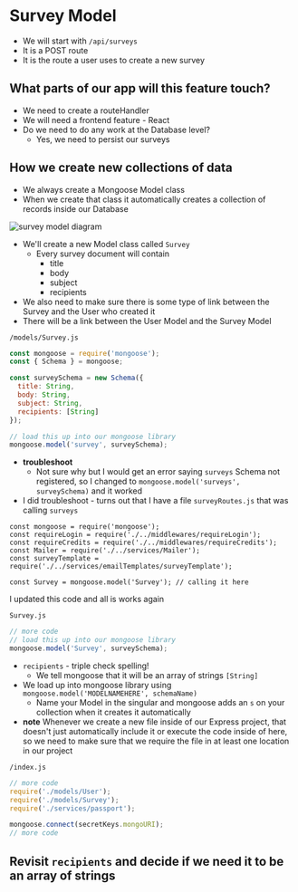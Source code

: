 # Survey Model
* We will start with `/api/surveys`
* It is a POST route
* It is the route a user uses to create a new survey

## What parts of our app will this feature touch?
* We need to create a routeHandler
* We will need a frontend feature - React
* Do we need to do any work at the Database level?
    - Yes, we need to persist our surveys

## How we create new collections of data
* We always create a Mongoose Model class
* When we create that class it automatically creates a collection of records inside our Database

![survey model diagram](https://i.imgur.com/5sUW6rc.png)

* We'll create a new Model class called `Survey`
    - Every survey document will contain
        + title
        + body
        + subject
        + recipients
* We also need to make sure there is some type of link between the Survey and the User who created it
* There will be a link between the User Model and the Survey Model

`/models/Survey.js`

```js
const mongoose = require('mongoose');
const { Schema } = mongoose;

const surveySchema = new Schema({
  title: String,
  body: String,
  subject: String,
  recipients: [String]
});

// load this up into our mongoose library
mongoose.model('survey', surveySchema);
```

* **troubleshoot**
  - Not sure why but I would get an error saying `surveys` Schema not registered, so I changed to `mongoose.model('surveys', surveySchema)` and it worked
* I did troubleshoot - turns out that I have a file `surveyRoutes.js` that was calling `surveys`

```
const mongoose = require('mongoose');
const requireLogin = require('./../middlewares/requireLogin');
const requireCredits = require('./../middlewares/requireCredits');
const Mailer = require('./../services/Mailer');
const surveyTemplate = require('./../services/emailTemplates/surveyTemplate');

const Survey = mongoose.model('Survey'); // calling it here
```

I updated this code and all is works again

`Survey.js`

```js
// more code
// load this up into our mongoose library
mongoose.model('Survey', surveySchema);
```

* `recipients` - triple check spelling!
    - We tell mongoose that it will be an array of strings `[String]`
* We load up into mongoose library using `mongoose.model('MODELNAMEHERE', schemaName)`
    - Name your Model in the singular and mongoose adds an `s` on your collection when it creates it automatically
* **note** Whenever we create a new file inside of our Express project, that doesn't just automatically include it or execute the code inside of here, so we need to make sure that we require the file in at least one location in our project

`/index.js`

```js
// more code
require('./models/User');
require('./models/Survey');
require('./services/passport');

mongoose.connect(secretKeys.mongoURI);
// more code
```

## Revisit `recipients` and decide if we need it to be an array of strings
